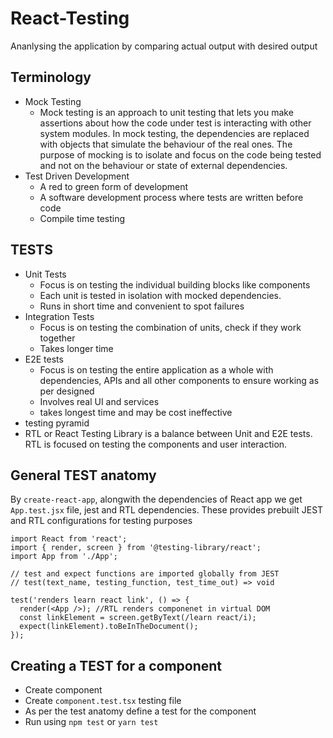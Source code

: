 # React-Testing
Ananlysing the application by comparing actual output with desired output

## Terminology
- Mock Testing
    - Mock testing is an approach to unit testing that lets you make assertions about how the code under test is interacting with other system modules. In mock testing, the dependencies are replaced with objects that simulate the behaviour of the real ones. The purpose of mocking is to isolate and focus on the code being tested and not on the behaviour or state of external dependencies.
- Test Driven Development
    - A red to green form of development
    - A software development process where tests are written before code
    - Compile time testing

## TESTS
- Unit Tests
    - Focus is on testing the individual building blocks like components
    - Each unit is tested in isolation with mocked dependencies.
    - Runs in short time and convenient to spot failures
- Integration Tests
    - Focus is on testing the combination of units, check if they work together
    - Takes longer time
- E2E tests
    - Focus is on testing the entire application as a whole with dependencies, APIs and all other components to ensure working as per designed
    - Involves real UI and services
    - takes longest time and may be cost ineffective
- testing pyramid
- RTL or React Testing Library is a balance between Unit and E2E tests. RTL is focused on testing the components and user interaction.

## General TEST anatomy
By ```create-react-app```, alongwith the dependencies of React app we get ```App.test.jsx``` file, jest and RTL dependencies. These provides prebuilt JEST and RTL configurations for testing purposes
```
import React from 'react';
import { render, screen } from '@testing-library/react';
import App from './App';

// test and expect functions are imported globally from JEST
// test(text_name, testing_function, test_time_out) => void

test('renders learn react link', () => {
  render(<App />); //RTL renders componenet in virtual DOM
  const linkElement = screen.getByText(/learn react/i);
  expect(linkElement).toBeInTheDocument();
});

```

## Creating a TEST for a component
- Create component
- Create ```component.test.tsx``` testing file
- As per the test anatomy define a test for the component
- Run using ```npm test``` or ```yarn test```
